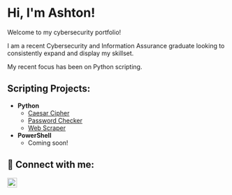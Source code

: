 <h1>Hi, I'm Ashton!</h1>

Welcome to my cybersecurity portfolio!

I am a recent Cybersecurity and Information Assurance graduate looking to consistently expand and display my skillset.

My recent focus has been on Python scripting. 

<h2>Scripting Projects:</h2>

- <b>Python</b>
  - [Caesar Cipher](https://github.com/Ashton-L/Python-Scripting/blob/main/CaesarCipher.py)
  - [Password Checker](https://github.com/Ashton-L/Python-Scripting/blob/main/PasswordChecker.py)
  - [Web Scraper](https://github.com/Ashton-L/Python-Scripting/blob/main/WebScraper.py)
- <b>PowerShell</b>
  - Coming soon!

<h2> 🤳 Connect with me:</h2>

[<img align="left" alt="JoshMadakor | LinkedIn" width="22px" src="https://cdn.jsdelivr.net/npm/simple-icons@v3/icons/linkedin.svg" />][linkedin]

[linkedin]: https://linkedin.com/in/ashton-link

<!--
**joshmadakor1/joshmadakor1** is a ✨ _special_ ✨ repository because its `README.md` (this file) appears on your GitHub profile.

Here are some ideas to get you started:

- 🔭 I’m currently working on ...
- 🌱 I’m currently learning ...
- 👯 I’m looking to collaborate on ...
- 🤔 I’m looking for help with ...
- 💬 Ask me about ...
- 📫 How to reach me: ...
- 😄 Pronouns: ...
- ⚡ Fun fact: ...
-->
